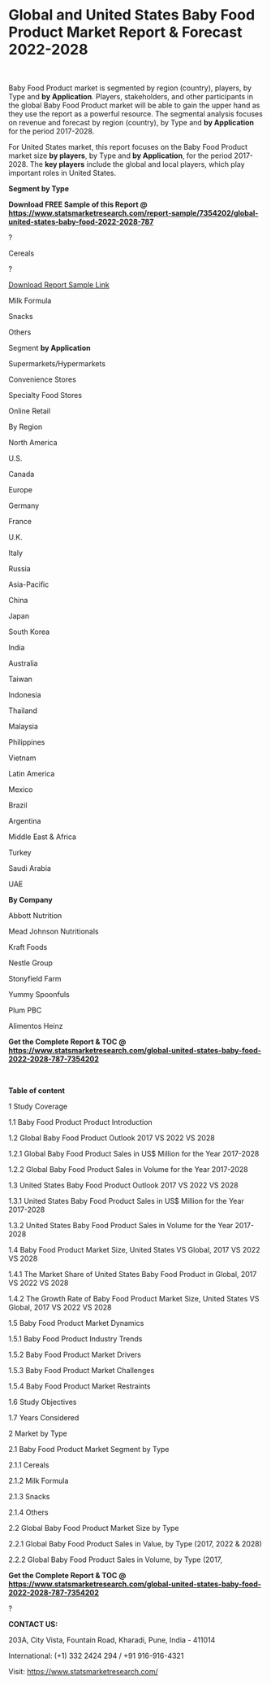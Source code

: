 <h1>Global and United States Baby Food Product Market Report & Forecast 2022-2028</h1><br/><p>Baby Food Product market is segmented by region (country), players, by Type and <strong>by Application</strong>. Players, stakeholders, and other participants in the global Baby Food Product market will be able to gain the upper hand as they use the report as a powerful resource. The segmental analysis focuses on revenue and forecast by region (country), by Type and <strong>by Application</strong> for the period 2017-2028.</p>
 
 
 
 <p>For United States market, this report focuses on the Baby Food Product market size <strong>by players</strong>, by Type and <strong>by Application</strong>, for the period 2017-2028. The <strong>key players</strong> include the global and local players, which play important roles in United States.</p>
 
 
 
 <p><strong>Segment by Type</strong></p>
 
 
 
 <div><b>Download FREE Sample of this Report @ <a href="https://www.statsmarketresearch.com/download-free-sample/7354202/global-united-states-baby-food-2022-2028-787">https://www.statsmarketresearch.com/report-sample/7354202/global-united-states-baby-food-2022-2028-787</a></b></div>
 
 
 
 <p>? </p>
 
 
 
 <p>Cereals</p>
 
 
 
 <p>? </p>
 
 
 
 <p><a href="https://www.statsmarketresearch.com/download-free-sample/7354202/global-united-states-baby-food-2022-2028-787">Download Report Sample Link</a></p>
 
 
 
 <p>Milk Formula</p>
 
 
 
 <p>Snacks</p>
 
 
 
 <p>Others</p>
 
 
 
 <p>Segment <strong>by Application</strong></p>
 
 
 
 <p>Supermarkets/Hypermarkets</p>
 
 
 
 <p>Convenience Stores</p>
 
 
 
 <p>Specialty Food Stores</p>
 
 
 
 <p>Online Retail</p>
 
 
 
 <p>By Region</p>
 
 
 
 <p>North America</p>
 
 
 
 <p>U.S.</p>
 
 
 
 <p>Canada</p>
 
 
 
 <p>Europe</p>
 
 
 
 <p>Germany</p>
 
 
 
 <p>France</p>
 
 
 
 <p>U.K.</p>
 
 
 
 <p>Italy</p>
 
 
 
 <p>Russia</p>
 
 
 
 <p>Asia-Pacific</p>
 
 
 
 <p>China</p>
 
 
 
 <p>Japan</p>
 
 
 
 <p>South Korea</p>
 
 
 
 <p>India</p>
 
 
 
 <p>Australia</p>
 
 
 
 <p>Taiwan</p>
 
 
 
 <p>Indonesia</p>
 
 
 
 <p>Thailand</p>
 
 
 
 <p>Malaysia</p>
 
 
 
 <p>Philippines</p>
 
 
 
 <p>Vietnam</p>
 
 
 
 <p>Latin America</p>
 
 
 
 <p>Mexico</p>
 
 
 
 <p>Brazil</p>
 
 
 
 <p>Argentina</p>
 
 
 
 <p>Middle East & Africa</p>
 
 
 
 <p>Turkey</p>
 
 
 
 <p>Saudi Arabia</p>
 
 
 
 <p>UAE</p>
 
 
 
 <p><strong>By Company</strong></p>
 
 
 
 <p>Abbott Nutrition</p>
 
 
 
 <p>Mead Johnson Nutritionals</p>
 
 
 
 <p>Kraft Foods</p>
 
 
 
 <p>Nestle Group</p>
 
 
 
 <p>Stonyfield Farm</p>
 
 
 
 <p>Yummy Spoonfuls</p>
 
 
 
 <p>Plum PBC</p>
 
 
 
 <p>Alimentos Heinz</p>
 
 
 
 <div><b>Get the Complete Report & TOC @ <a href="https://www.statsmarketresearch.com/global-united-states-baby-food-2022-2028-787-7354202">https://www.statsmarketresearch.com/global-united-states-baby-food-2022-2028-787-7354202</a></b></div>
 
 
 
 <p><br />
 
 <b>Table of content</b></p>
 
 
 
 <p>1 Study Coverage<br />
 
 1.1 Baby Food Product Product Introduction<br />
 
 1.2 Global Baby Food Product Outlook 2017 VS 2022 VS 2028<br />
 
 1.2.1 Global Baby Food Product Sales in US$ Million for the Year 2017-2028<br />
 
 1.2.2 Global Baby Food Product Sales in Volume for the Year 2017-2028<br />
 
 1.3 United States Baby Food Product Outlook 2017 VS 2022 VS 2028<br />
 
 1.3.1 United States Baby Food Product Sales in US$ Million for the Year 2017-2028<br />
 
 1.3.2 United States Baby Food Product Sales in Volume for the Year 2017-2028<br />
 
 1.4 Baby Food Product Market Size, United States VS Global, 2017 VS 2022 VS 2028<br />
 
 1.4.1 The Market Share of United States Baby Food Product in Global, 2017 VS 2022 VS 2028<br />
 
 1.4.2 The Growth Rate of Baby Food Product Market Size, United States VS Global, 2017 VS 2022 VS 2028<br />
 
 1.5 Baby Food Product Market Dynamics<br />
 
 1.5.1 Baby Food Product Industry Trends<br />
 
 1.5.2 Baby Food Product Market Drivers<br />
 
 1.5.3 Baby Food Product Market Challenges<br />
 
 1.5.4 Baby Food Product Market Restraints<br />
 
 1.6 Study Objectives<br />
 
 1.7 Years Considered<br />
 
 2 Market by Type<br />
 
 2.1 Baby Food Product Market Segment by Type<br />
 
 2.1.1 Cereals<br />
 
 2.1.2 Milk Formula<br />
 
 2.1.3 Snacks<br />
 
 2.1.4 Others<br />
 
 2.2 Global Baby Food Product Market Size by Type<br />
 
 2.2.1 Global Baby Food Product Sales in Value, by Type (2017, 2022 & 2028)<br />
 
 2.2.2 Global Baby Food Product Sales in Volume, by Type (2017,</p>
 
 
 
 <div><b>Get the Complete Report & TOC @ <a href="https://www.statsmarketresearch.com/global-united-states-baby-food-2022-2028-787-7354202">https://www.statsmarketresearch.com/global-united-states-baby-food-2022-2028-787-7354202</a></b></div>
 
 
 
 <p>? </p>
 
 
 
 <p><b>CONTACT US:</b><br />
 
 203A, City Vista, Fountain Road, Kharadi, Pune, India - 411014<br />
 
 International: (+1) 332 2424 294 / +91 916-916-4321<br />
 
 Visit: <a href="https://www.statsmarketresearch.com/">https://www.statsmarketresearch.com/</a></p>